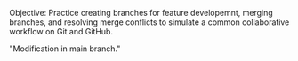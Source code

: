 Objective: Practice creating branches for feature developemnt, merging branches, and resolving merge 
conflicts to simulate a common collaborative workflow on Git and GitHub.

"Modification in main branch."

